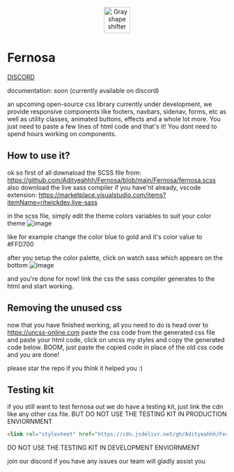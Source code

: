 <p align="center"><a href="#"><img src="https://user-images.githubusercontent.com/69644334/155681126-348b4471-51b6-4888-b28e-956af7dc2b46.svg" alt="Gray shape shifter" height="60"/></a></p>

# Fernosa
[DISCORD](https://discord.gg/8v6nZH67)

documentation: soon (currently available on discord)

an upcoming open-source css library currently under development, we provide responsive components like footers, navbars, sidenav, forms, etc as well as utility classes, animated buttons, effects and a whole lot more. You just need to paste a few lines of html code and that's it! You dont need to spend hours working on components.

## How to use it?

ok so first of all downaload the SCSS file from: https://github.com/Adityeahhh/Fernosa/blob/main/Fernosa/fernosa.scss
also download the live sass compiler if you have'nt already, vscode extension: https://marketplace.visualstudio.com/items?itemName=ritwickdey.live-sass

in the scss file, simply edit the theme colors variables to suit your color theme
![image](https://user-images.githubusercontent.com/69644334/154828139-e66c8fc8-674d-438e-81fa-b1cab0525a72.png)

like for example change the color blue to gold and it's color value to #FFD700 

after you setup the color palette, click on watch sass which appears on the bottom
![image](https://user-images.githubusercontent.com/69644334/154828106-453da218-27e1-4f4a-9b74-459a9c7ddb34.png)

and you're done for now! link the css the sass compiler generates to the html and start working.

## Removing the unused css
now that you have finished working, all you need to do is head over to https://uncss-online.com
paste the css code from the generated css file and paste your html code, click on uncss my styles and copy the generated code below.
BOOM, just paste the copied code in place of the old css code and you are done!

please star the repo if you think it helped you :)

## Testing kit

if you still want to test fernosa out we do have a testing kit, just link the cdn like any other css file. BUT DO NOT USE THE TESTING KIT IN PRODUCTION ENVIORNMENT
```html
<link rel="stylesheet" href="https://cdn.jsdelivr.net/gh/Adityeahhh/Fernosa@main/FernosaCSS/fernosa.css">
```
DO NOT USE THE TESTING KIT IN DEVELOPMENT ENVIORNMENT

join our discord if you have any issues our team will gladly assist you
